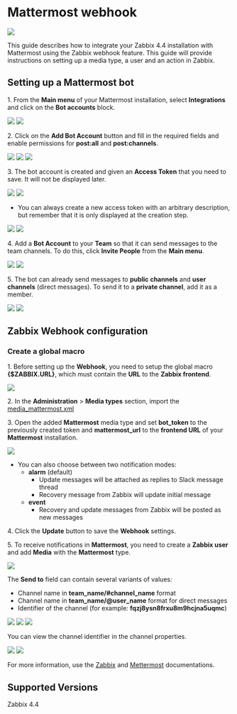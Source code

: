 
# Mattermost webhook
![](images/logoHorizontal.png?raw=true)

This guide describes how to integrate your Zabbix 4.4 installation with Mattermost using the Zabbix webhook feature. This guide will provide instructions on setting up a media type, a user and an action in Zabbix.

## Setting up a Mattermost bot

1\. From the **Main menu** of your Mattermost installation, select **Integrations** and click on the **Bot accounts** block. 

[![](images/thumb.32.png?raw=true)](images/32.png)
[![](images/thumb.31.png?raw=true)](images/31.png)

2\. Click on the **Add Bot Account** button and fill in the required fields and enable permissions for **post:all** and **post:channels**.

[![](images/thumb.30.png?raw=true)](images/30.png)
[![](images/thumb.29.png?raw=true)](images/29.png)
[![](images/thumb.27.png?raw=true)](images/27.png)

3\. The bot account is created and given an **Access Token** that you need to save. It will not be displayed later.

[![](images/thumb.26.png?raw=true)](images/26.png)
[![](images/thumb.25.png?raw=true)](images/25.png)

* You can always create a new access token with an arbitrary description, but remember that it is only displayed at the creation step.

[![](images/thumb.22.png?raw=true)](images/22.png)
[![](images/thumb.23.png?raw=true)](images/23.png)

4\. Add a **Bot Account** to your **Team** so that it can send messages to the team channels. To do this, click **Invite People** from the **Main menu**.

[![](images/thumb.20.png?raw=true)](images/20.png)
[![](images/thumb.19.png?raw=true)](images/19.png)

5\. The bot can already send messages to **public channels** and **user channels** (direct messages). To send it to a **private channel**, add it as a member.

[![](images/thumb.14.png?raw=true)](images/14.png)
[![](images/thumb.13.png?raw=true)](images/13.png)


## Zabbix Webhook configuration

### Create a global macro

1\. Before setting up the **Webhook**, you need to setup the global macro **{$ZABBIX.URL}**, which must contain the **URL** to the **Zabbix frontend**.

[![](images/thumb.10.png?raw=true)](images/10.png)

2\. In the **Administration** > **Media types** section, import the [media_mattermost.xml](media_mattermost.xml)

3\. Open the added **Mattermost** media type and set **bot_token** to the previously created token and **mattermost_url** to the **frontend URL** of your **Mattermost** installation.

[![](images/thumb.9.png?raw=true)](images/9.png)

* You can also choose between two notification modes:
	- **alarm** (default)
		- Update messages will be attached as replies to Slack message thread
		- Recovery message from Zabbix will update initial message
	- **event**
		- Recovery and update messages from Zabbix will be posted as new messages


4\. Click the **Update** button to save the **Webhook** settings.

5\. To receive notifications in **Mattermost**, you need to create a **Zabbix user** and add **Media** with the **Mattermost** type.

[![](images/thumb.9.png?raw=true)](images/8.png)

The **Send to** field can contain several variants of values:

- Channel name in **team\_name/#channel\_name** format
- Channel name in **team\_name/@user\_name** format for direct messages
- Identifier of the channel (for example: **fqzj8ysn8frxu8m9hcjna5uqmc**)

[![](images/thumb.2.png?raw=true)](images/2.png)
[![](images/thumb.1.png?raw=true)](images/1.png)
[![](images/thumb.5.png?raw=true)](images/5.png)

You can view the channel identifier in the channel properties.

[![](images/thumb.7.png?raw=true)](images/7.png)
[![](images/thumb.6.png?raw=true)](images/6.png)

For more information, use the [Zabbix](https://www.zabbix.com/documentation/current/manual/config/notifications) and [Mettermost](https://docs.mattermost.com) documentations.

## Supported Versions

Zabbix 4.4
